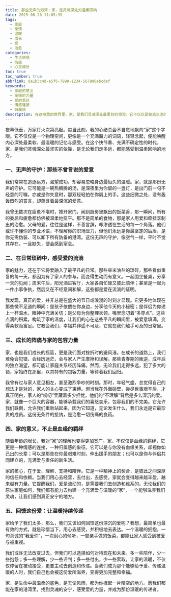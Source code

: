 ```yaml
---
title: 那些无声的港湾：家，是灵魂深处的温柔回响
date: 2025-08-26 11:05:39
tags:
  - 家庭
  - 亲情
  - 温暖
  - 成长
  - 爱
  - 治愈
categories:
  - 生活感悟
  - 情感
  - 心灵成长
toc: true
toc_number: true
abbrlink: 8a1b3c4d-e5f6-7890-1234-567890abcdef
keywords:
  - 家庭的意义
  - 亲情的力量
  - 爱的表达
  - 情感连接
  - 归属感
description: 在这喧嚣的世界里，家，是我们灵魂深处最柔软的港湾。它不仅仅是钢筋水泥的居所，更是情感的纽带，是无声的守护，是无论我们走多远，都能感受到温暖与力量的源泉。本文将带你一同感受家庭的深沉爱意，那些在日常琐碎中流淌的温情，以及它如何塑造我们，治愈我们，并最终成为我们生命中最宝贵的财富。
---
```


夜幕低垂，万家灯火次第亮起。每当此刻，我的心绪总会不自觉地飘向“家”这个字眼。它不仅仅是一个物理空间，更像是一个充满魔力的词语，轻轻念起，便能唤醒内心深处最柔软、最温暖的记忆与感受。在这个快节奏、充满不确定性的时代，家，是我们灵魂深处最坚实的依靠，是无论我们走多远，都能感受到温柔回响的地方。

### 一、无声的守护：那些不曾言说的爱意

我们常常在追逐远方，渴望成功，却容易忽略身边最恒久的温暖。家，就是那份无声的守护。它可能是一碗热腾腾的汤，是深夜里为你留的一盏灯，是出门前一句不经意的叮嘱，亦或是你失意时，那双轻轻拍在你肩上的手。这些细微之处，没有轰轰烈烈的誓言，却蕴含着最深沉的爱意。

我曾无数次在疲惫不堪时，推开家门，闻到厨房里飘出的饭菜香，那一瞬间，所有的委屈和疲惫都仿佛被温柔地熨平。那不是简单的食物，那是家人用爱和牵挂烹制出的治愈。父母的爱，往往是这样，不善言辞，却渗透在生活的每一个角落。他们或许不懂你的专业术语，不理解你的职场压力，但他们永远是你最坚定的后盾，是你无需伪装、可以卸下所有防备的港湾。这份无声的守护，像空气一样，平时不觉其存在，一旦缺失，便会感到窒息。

### 二、在日常琐碎中，感受爱的流淌

家的魅力，还在于它将爱融入了最平凡的日常。那些柴米油盐的琐碎，那些看似重复的每一天，都因为有了家人的参与，而变得生动而有意义。一起围坐餐桌，分享一天的见闻；周末午后，阳光洒进客厅，大家各自忙碌又彼此陪伴；甚至是一起为一件小事争执，然后又在不经意间和解，这些都是爱在流淌的证明。

我发现，真正的爱，并非总是在盛大的节日或浪漫的时刻才显现。它更多地体现在那些微不足道的瞬间：是孩子依偎在你身边，分享他今天的小秘密；是伴侣为你递上一杯温水，眼神中充满关切；是父母为你整理衣领，嘴里念叨着“多穿点”。这些点滴的积累，构筑了家的温度，让我们的心在这些平凡的瞬间里，被爱意填满，变得柔软而富足。它教会我们，幸福并非遥不可及，它就在我们触手可及的日常里。

### 三、成长的阵痛与家的包容力量

家，也是我们成长的摇篮，更是我们面对挫折时的避风港。在成长的道路上，我们难免会犯错，会经历迷茫，会与家人产生摩擦和误解。那些青春期的叛逆，成年后的独立渴望，都可能让家庭关系经历阵痛。然而，无论我们走得多远，犯了多大的错，家始终在那里，以其特有的包容力量，等待着我们回归。

我曾有过与家人意见相左，甚至激烈争吵的时刻。那时，年轻气盛，总觉得自己的想法才是对的，家人的关心变成了束缚。但当我在外面碰壁，尝尽世事艰辛后，才真正明白，家人的“唠叨”里藏着多少担忧，他们的“不理解”背后是多么深沉的爱。家，就像一个巨大的容器，能够承载我们的喜怒哀乐，包容我们的不完美。它允许我们跌倒，允许我们重新站起来，因为它知道，无论发生什么，我们永远是它最珍贵的成员。这份无条件的接纳，是治愈一切伤痛的良药。

### 四、家的意义，不止是血缘的羁绊

随着年龄的增长，我对“家”的理解也变得更加宽广。家，不仅仅是血缘的羁绊，它更是一种情感的连接，一种归属感的象征。它可以是与你没有血缘关系，却视你如己出的长辈；可以是那些在你最艰难时刻，伸出援手的朋友；也可以是你与伴侣共同建立的，充满爱与责任的新生活。

家的核心，在于爱、理解、支持和陪伴。它是一种精神上的契合，是彼此之间深厚的信任和依赖。当我们用心去经营，去付出，去感受，家就会变得越来越丰盈，越来越有力量。它提醒我们，爱是流动的，是需要我们去创造和维系的。无论我们的原生家庭如何，我们都有能力去构建一个充满爱与温暖的“家”，一个能够滋养我们灵魂，让我们感到真正安宁的地方。

### 五、回馈这份爱：让温暖持续传递

家给予了我们太多，那么，我们又该如何回馈这份深沉的爱呢？我想，最简单也最有效的方式，就是珍惜当下，用心去感受，并积极地去表达。一个温暖的拥抱，一句真诚的“我爱你”，一次耐心的倾听，一顿亲手做的饭菜，都能让家人感受到被爱与被重视。

我们或许无法改变过去，但我们可以选择如何对待现在和未来。多一些陪伴，少一些抱怨；多一些理解，少一些评判；多一些付出，少一些索取。让家的温暖，不仅仅停留在被动接受，更要主动去创造和传递。当我们成为那个能够给予爱、传递温暖的人时，我们自己也会被这份爱所滋养，变得更加完整和幸福。

家，是生命中最温柔的底色，是无论风雨，都为你撑起一片晴空的地方。愿我们都能在家的港湾里，找到灵魂的安宁，感受爱的力量，并成为那份温暖的传递者。
